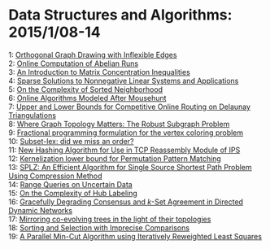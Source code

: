 # Data Structures and Algorithms: 2015/1/08-14  
1: [Orthogonal Graph Drawing with Inflexible Edges](https://doi.org/10.48550/arXiv.1404.2943)  
2: [Online Computation of Abelian Runs](https://doi.org/10.48550/arXiv.1501.01429)  
3: [An Introduction to Matrix Concentration Inequalities](https://doi.org/10.48550/arXiv.1501.01571)  
4: [Sparse Solutions to Nonnegative Linear Systems and Applications](https://doi.org/10.48550/arXiv.1501.01689)  
5: [On the Complexity of Sorted Neighborhood](https://doi.org/10.48550/arXiv.1501.01696)  
6: [Online Algorithms Modeled After Mousehunt](https://doi.org/10.48550/arXiv.1501.01720)  
7: [Upper and Lower Bounds for Competitive Online Routing on Delaunay  Triangulations](https://doi.org/10.48550/arXiv.1501.01783)  
8: [Where Graph Topology Matters: The Robust Subgraph Problem](https://doi.org/10.48550/arXiv.1501.01939)  
9: [Fractional programming formulation for the vertex coloring problem](https://doi.org/10.48550/arXiv.1402.5769)  
10: [Subset-lex: did we miss an order?](https://doi.org/10.48550/arXiv.1405.6503)  
11: [New Hashing Algorithm for Use in TCP Reassembly Module of IPS](https://doi.org/10.48550/arXiv.1501.02062)  
12: [Kernelization lower bound for Permutation Pattern Matching](https://doi.org/10.48550/arXiv.1406.1158)  
13: [SPLZ: An Efficient Algorithm for Single Source Shortest Path Problem  Using Compression Method](https://doi.org/10.48550/arXiv.1408.2292)  
14: [Range Queries on Uncertain Data](https://doi.org/10.48550/arXiv.1501.02309)  
15: [On the Complexity of Hub Labeling](https://doi.org/10.48550/arXiv.1501.02492)  
16: [Gracefully Degrading Consensus and $k$-Set Agreement in Directed Dynamic  Networks](https://doi.org/10.48550/arXiv.1501.02716)  
17: [Mirroring co-evolving trees in the light of their topologies](https://doi.org/10.48550/arXiv.1110.5704)  
18: [Sorting and Selection with Imprecise Comparisons](https://doi.org/10.48550/arXiv.1501.02911)  
19: [A Parallel Min-Cut Algorithm using Iteratively Reweighted Least Squares](https://doi.org/10.48550/arXiv.1501.03105)  